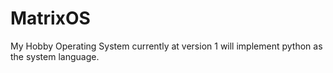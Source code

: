 MatrixOS
========

My Hobby Operating System currently at version 1 will implement python as the system language.



